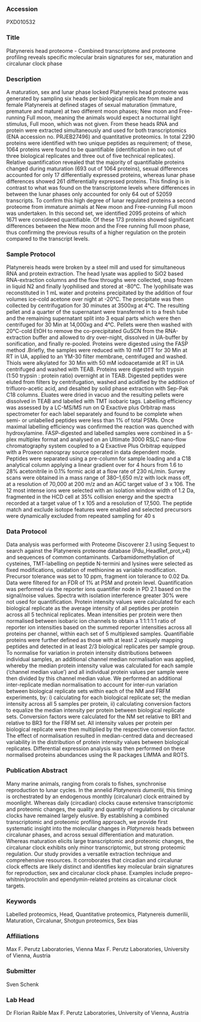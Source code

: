 ### Accession
PXD010532

### Title
Platynereis head proteome -  Combined transcriptome and proteome profiling reveals specific molecular brain signatures for sex, maturation and circalunar clock phase

### Description
A maturation, sex and lunar phase locked Platynereis head proteome was generated by sampling six heads per biological replicate from male and female Platynereis at defined stages of sexual maturation (immature, premature and mature) at two different moon phases; New moon and Free-running Full moon, meaning the animals would expect a nocturnal light stimulus, Full moon, which was not given. From these heads RNA and protein were extracted simultaneously and used for both transcriptomics (ENA accession no. PRJEB27496) and quantitative proteomics. In total 2290 proteins were identified with two unique peptides as requirement; of these, 1064 proteins were found to be quantifiable (identification in two out of three biological replicates and three out of five technical replicates). Relative quantification revealed that the majority of quantifiable proteins changed during maturation (693 out of 1064 proteins), sexual differences accounted for only 17 differentially expressed proteins, whereas lunar phase differences showed 261 differentially expressed proteins. This finding is in contrast to what was found on the transcriptome levels where differences in between the lunar phases only accounted for only 64 out of 52059 transcripts. To confirm this high degree of lunar regulated proteins a second proteome from immature animals at New moon and Free-running Full moon was undertaken. In this second set, we identified 2095 proteins of which 1671 were considered quantifiable. Of these 173 proteins showed significant differences between the New moon and the Free running full moon phase, thus confirming the previous results of a higher regulation on the protein compared to the transcript levels.

### Sample Protocol
Platynereis heads were broken by a steel mill and used for simultaneous RNA and protein extraction. The head lysate was applied to SiO2 based RNA-extraction columns and the flow throughs were collected, snap frozen in liquid N2 and finally lyophilised and stored at -80°C. The lyophilisate was reconstituted in 1 mL water and proteins precipitated by the addition of four volumes ice-cold acetone over night at -20°C. The precipitate was then collected by centrifugation for 30 minutes at 3500xg at 4°C. The resulting pellet and a quarter of the supernatant were transferred in to a fresh tube and the remaining supernatant split into 3 equal parts which were then centrifuged for 30 Min at 14,000xg and 4°C. Pellets were then washed with 20°C-cold EtOH to remove the co-precipitated GuSCN from the RNA-extraction buffer and allowed to dry over-night, dissolved in UA-buffer by sonification, and finally re-pooled. Proteins were digested using the FASP method .Briefly, the samples were reduced with 10 mM DTT for 30 Min at RT in UA, applied to an YM-30 filter membrane, centrifuged and washed. Thiols were alkylated for 30 Min with 50 mM iodoacetamide at RT in UA centrifuged and washed with TEAB. Proteins were digested with trypsin (1:50 trypsin : protein ratio) overnight at in TEAB. Digested peptides were eluted from filters by centrifugation, washed and acidified by the addition of trifluoro-acetic acid, and desalted by solid phase extraction with Sep-Pak C18 columns. Eluates were dried in vacuo and the resulting pellets were dissolved in TEAB and labelled with TMT isobaric tags. Labelling efficiency was assessed by a LC-MS/MS run on Q Exactive plus Orbitrap mass spectrometer for each label separately and found to be complete when semi- or unlabelled peptides were less than 1% of total PSMs. Once maximal labelling efficiency was confirmed the reaction was quenched with hydroxylamine. FASP-digested and labelled samples were combined in a 5-plex multiplex format and analysed on an Ultimate 3000 RSLC nano-flow chromatography system coupled to a Q Exactive Plus Orbitrap equipped with a Proxeon nanospray source operated in data dependent mode. Peptides were separated using a pre-column for sample loading and a C18 analytical column applying a linear gradient over for 4 hours from 1.6 to 28% acetonitrile in 0.1% formic acid at a flow rate of 230 nL/min. Survey scans were obtained in a mass range of 380–1,650 m/z with lock mass off, at a resolution of 70,000 at 200 m/z and an AGC target value of 3 x 106. The 12 most intense ions were selected with an isolation window width of 1.2 Da, fragmented in the HCD cell at 35% collision energy and the spectra recorded at a target value of 1 x 105 and a resolution of 17,500. The peptide match and exclude isotope features were enabled and selected precursors were dynamically excluded from repeated sampling for 40 s

### Data Protocol
Data analysis was performed with Proteome Discoverer 2.1 using Sequest to search against the Platynereis proteome database (Pdu_HeadRef_prot_v4) and sequences of common contaminants. Carbamidomethylation of cysteines, TMT-labelling on peptide N-termini and lysines were selected as fixed modifications, oxidation of methionine as variable modification. Precursor tolerance was set to 10 ppm, fragment ion tolerance to 0.02 Da. Data were filtered for an FDR of 1% at PSM and protein level. Quantification was performed via the reporter ions quantifier node in PD 2.1 based on the signal/noise values. Spectra with isolation interference greater 30% were not used for quantification. Protein intensity values were calculated for each biological replicate as the average intensity of all peptides per protein across all 5 technical replicates. Mean intensities per protein were then normalised between isobaric ion channels to obtain a 1:1:1:1:1 ratio of reporter ion intensities based on the summed reporter intensities across all proteins per channel, within each set of 5 multiplexed samples. Quantifiable proteins were further defined as those with at least 2 uniquely mapping peptides and detected in at least 2/3 biological replicates per sample group. To normalise for variation in protein intensity distributions between individual samples, an additional channel median normalisation was applied, whereby the median protein intensity value was calculated for each sample (‘channel median value’) and all individual protein values per sample were then divided by this channel median value. We performed an additional inter-replicate median normalisation to account for inter-run variation between biological replicate sets within each of the NM and FRFM experiments, by: i) calculating for each biological replicate set; the median intensity across all 5 samples per protein, ii) calculating conversion factors to equalize the median intensity per protein between biological replicate sets. Conversion factors were calculated for the NM set relative to BR1 and relative to BR3 for the FRFM set. All intensity values per protein per biological replicate were then multiplied by the respective conversion factor. The effect of normalisation resulted in median-centred data and decreased variability in the distribution of protein intensity values between biological replicates. Differential expression analysis was then performed on these normalised proteins abundances using the R packages LIMMA and ROTS.

### Publication Abstract
Many marine animals, ranging from corals to fishes, synchronise reproduction to lunar cycles. In the annelid <i>Platynereis dumerilii,</i> this timing is orchestrated by an endogenous monthly (circalunar) clock entrained by moonlight. Whereas daily (circadian) clocks cause extensive transcriptomic and proteomic changes, the quality and quantity of regulations by circalunar clocks have remained largely elusive. By establishing a combined transcriptomic and proteomic profiling approach, we provide first systematic insight into the molecular changes in <i>Platynereis</i> heads between circalunar phases, and across sexual differentiation and maturation. Whereas maturation elicits large transcriptomic and proteomic changes, the circalunar clock exhibits only minor transcriptomic, but strong proteomic regulation. Our study provides a versatile extraction technique and comprehensive resources. It corroborates that circadian and circalunar clock effects are likely distinct and identifies key molecular brain signatures for reproduction, sex and circalunar clock phase. Examples include prepro-whitnin/proctolin and ependymin-related proteins as circalunar clock targets.

### Keywords
Labelled proteomics, Head, Quantitative proteomics, Platynereis dumerilii, Maturation, Circalunar, Shotgun proteomics, Sex bias

### Affiliations
Max F. Perutz Laboratories, Vienna
Max F. Perutz Laboratories, University of Vienna, Austria

### Submitter
Sven Schenk

### Lab Head
Dr Florian Raible
Max F. Perutz Laboratories, University of Vienna, Austria


